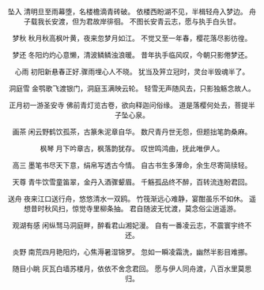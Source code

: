 

<center>

坠入
清明旦至雨幕堕，名楼檐滴青砖破。
依楼西盼湖不见，半楫轻舟入梦边。
舟子载我长安渡，但为君故岸徘徊。
不图长安青云志，愿与执手白头甘。

梦秋
秋月秋高枫叶黄，夜来忽梦月如江。
不觉又至一年春，樱花落尽影彷徨。
<!--more-->

梦还
冬阳灼灼心意懒，清波鳞鳞浊浪暖。
昔年执手临风叹，今朝只影倦梦还。

心雨
初阳新悬春正好.骤雨埋心人不晓。
犹当及笄立冠时，灵台半毁魂半了。

洞庭雪
金鹗歌飞渡银门，洞庭玉满映云轮。
轻雪无声随风去，只影独觞念故人。

正月初一游圣安寺
佛前青灯览古卷，欲向释迦问俗缘。
道是落樱何处去，菩提半子坠心泉。

画茶
闲云野鹤饮孤茶，古篆朱泥章自华。
数尺青丹世无怨，但题拙笔韵桑麻。

枫琴
月下吟章古，枫落韵犹存。
叹世鸣鸿曲，抚此唯伊人。

高三
墨笔书尽天下意，绢帛写透古今情。
自古书生多薄命，余生尽寄简牍轻。

天尊
青牛饮雪童笛翠，金丹入酒骤颦眉。
千觞孤品终不醉，百转流连盼君回。

送舟
夜来江口送行舟，悠悠清水一双鸥。
竹筏渐远心难静，宴酣虽乐不如休。
遥想昔时秋风扫，惊觉寺里柳条抽。
君自随波无忧渡，莫念俗尘逍遥游。

观湖有感
闲纵驽马洞庭畔，醉看君山湘妃漫。
自有一番凌云志，不震寰宇终不还。

炎野
南荒四月艳阳灼，心焦溽暑湿锦罗。
忽如一瞬凌霜洗，幽然半影目难挪。

随目小眺
灰瓦白墙苏楼月，依依不舍念君回。
愿与伊人同舟渡，八百水里莫思归。

</center>
